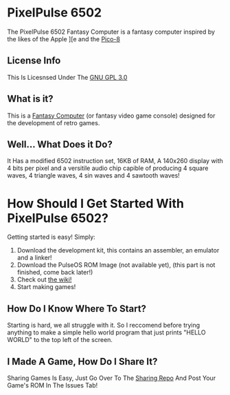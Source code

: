 # PixelPulse 6502
The PixelPulse 6502 Fantasy Computer is a fantasy computer inspired by the likes of the Apple ][e and the [Pico-8](https://www.lexaloffle.com/pico-8.php)

## License Info
This Is Licesnsed Under The [GNU GPL 3.0](https://github.com/coltonisgod234/PixelPulse-6502/blob/main/LICENSE)

## What is it?
This is a [Fantasy Computer](https://en.wikipedia.org/wiki/Fantasy_video_game_console) (or fantasy video game console) designed for the development of retro games.

## Well... What Does it Do?
It Has a modified 6502 instruction set, 16KB of RAM, A 140x260 display with 4 bits per pixel and a versitile audio chip capible of producing 4 square waves, 4 triangle waves, 4 sin waves and 4 sawtooth waves!

# How Should I Get Started With PixelPulse 6502?
Getting started is easy! Simply:
1. Download the development kit, this contains an assembler, an emulator and a linker!
2. Download the PulseOS ROM Image (not available yet), (this part is not finished, come back later!)
3. Check out [the wiki!](https://github.com/coltonisgod234/PixelPulse-6502/wiki/)
4. Start making games!

## How Do I Know Where To Start?
Starting is hard, we all struggle with it. So I reccomend before trying anything to make a simple hello world program that just prints "HELLO WORLD" to the top left of the screen.

## I Made A Game, How Do I Share It?
Sharing Games Is Easy, Just Go Over To The [Sharing Repo](https://github.com/coltonisgod234/PixelPulse-6502-Sharing) And Post Your Game's ROM In The Issues Tab!
